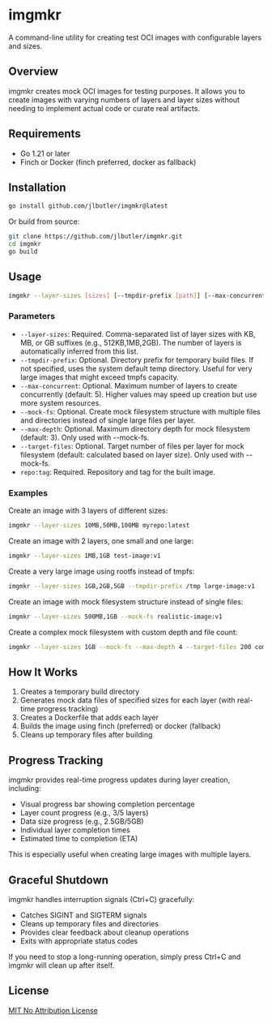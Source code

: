 # imgmkr

A command-line utility for creating test OCI images with configurable layers and sizes.

## Overview

imgmkr creates mock OCI images for testing purposes. It allows you to create images with varying numbers of layers and layer sizes without needing to implement actual code or curate real artifacts.

## Requirements

- Go 1.21 or later
- Finch or Docker (finch preferred, docker as fallback)

## Installation

```bash
go install github.com/jlbutler/imgmkr@latest
```

Or build from source:

```bash
git clone https://github.com/jlbutler/imgmkr.git
cd imgmkr
go build
```

## Usage

```bash
imgmkr --layer-sizes [sizes] [--tmpdir-prefix [path]] [--max-concurrent [int]] [--mock-fs] [--max-depth [int]] [--target-files [int]] repo:tag
```

### Parameters

- `--layer-sizes`: Required. Comma-separated list of layer sizes with KB, MB, or GB suffixes (e.g., 512KB,1MB,2GB). The number of layers is automatically inferred from this list.
- `--tmpdir-prefix`: Optional. Directory prefix for temporary build files. If not specified, uses the system default temp directory. Useful for very large images that might exceed tmpfs capacity.
- `--max-concurrent`: Optional. Maximum number of layers to create concurrently (default: 5). Higher values may speed up creation but use more system resources.
- `--mock-fs`: Optional. Create mock filesystem structure with multiple files and directories instead of single large files per layer.
- `--max-depth`: Optional. Maximum directory depth for mock filesystem (default: 3). Only used with --mock-fs.
- `--target-files`: Optional. Target number of files per layer for mock filesystem (default: calculated based on layer size). Only used with --mock-fs.
- `repo:tag`: Required. Repository and tag for the built image.

### Examples

Create an image with 3 layers of different sizes:

```bash
imgmkr --layer-sizes 10MB,50MB,100MB myrepo:latest
```

Create an image with 2 layers, one small and one large:

```bash
imgmkr --layer-sizes 1MB,1GB test-image:v1
```

Create a very large image using rootfs instead of tmpfs:

```bash
imgmkr --layer-sizes 1GB,2GB,5GB --tmpdir-prefix /tmp large-image:v1
```

Create an image with mock filesystem structure instead of single files:

```bash
imgmkr --layer-sizes 500MB,1GB --mock-fs realistic-image:v1
```

Create a complex mock filesystem with custom depth and file count:

```bash
imgmkr --layer-sizes 1GB --mock-fs --max-depth 4 --target-files 200 complex-image:v1
```

## How It Works

1. Creates a temporary build directory
2. Generates mock data files of specified sizes for each layer (with real-time progress tracking)
3. Creates a Dockerfile that adds each layer
4. Builds the image using finch (preferred) or docker (fallback)
5. Cleans up temporary files after building

## Progress Tracking

imgmkr provides real-time progress updates during layer creation, including:
- Visual progress bar showing completion percentage
- Layer count progress (e.g., 3/5 layers)
- Data size progress (e.g., 2.5GB/5GB)
- Individual layer completion times
- Estimated time to completion (ETA)

This is especially useful when creating large images with multiple layers.

## Graceful Shutdown

imgmkr handles interruption signals (Ctrl+C) gracefully:
- Catches SIGINT and SIGTERM signals
- Cleans up temporary files and directories
- Provides clear feedback about cleanup operations
- Exits with appropriate status codes

If you need to stop a long-running operation, simply press Ctrl+C and imgmkr will clean up after itself.

## License

[MIT No Attribution License](LICENSE)
